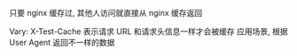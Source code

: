 只要 nginx 缓存过, 其他人访问就直接从 nginx 缓存返回

Vary: X-Test-Cache
表示请求 URL 和请求头信息一样才会被缓存
应用场景, 根据 User Agent 返回不一样的数据
